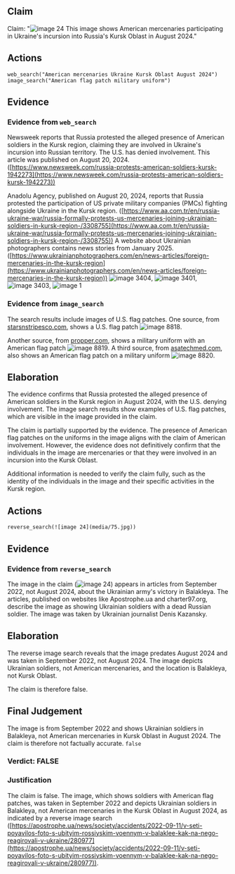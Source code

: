 ## Claim
Claim: "![image 24](media/75.jpg) This image shows American mercenaries participating in Ukraine's incursion into Russia's Kursk Oblast in August 2024."

## Actions
```
web_search("American mercenaries Ukraine Kursk Oblast August 2024")
image_search("American flag patch military uniform")
```

## Evidence
### Evidence from `web_search`
Newsweek reports that Russia protested the alleged presence of American soldiers in the Kursk region, claiming they are involved in Ukraine's incursion into Russian territory. The U.S. has denied involvement. This article was published on August 20, 2024. ([https://www.newsweek.com/russia-protests-american-soldiers-kursk-1942273](https://www.newsweek.com/russia-protests-american-soldiers-kursk-1942273))

Anadolu Agency, published on August 20, 2024, reports that Russia protested the participation of US private military companies (PMCs) fighting alongside Ukraine in the Kursk region. ([https://www.aa.com.tr/en/russia-ukraine-war/russia-formally-protests-us-mercenaries-joining-ukrainian-soldiers-in-kursk-region-/3308755](https://www.aa.com.tr/en/russia-ukraine-war/russia-formally-protests-us-mercenaries-joining-ukrainian-soldiers-in-kursk-region-/3308755)) A website about Ukrainian photographers contains news stories from January 2025. ([https://www.ukrainianphotographers.com/en/news-articles/foreign-mercenaries-in-the-kursk-region](https://www.ukrainianphotographers.com/en/news-articles/foreign-mercenaries-in-the-kursk-region))
![image 3404](media/2025-08-22_22-10-1755900652-609245.jpg), ![image 3401](media/2025-08-22_22-10-1755900648-897066.jpg), ![image 3403](media/2025-08-22_22-10-1755900651-766075.jpg), ![image 1](media/0.jpg)


### Evidence from `image_search`
The search results include images of U.S. flag patches. One source, from [starsnstripesco.com](https://starsnstripesco.com/products/copy-of-u-s-army-regulation-flag-patch-ocp?srsltid=AfmBOopc222egXRzsueUJYYrLIG9z4Cye0uR3e_ovnLIjk-SWrjTYPdb), shows a U.S. flag patch ![image 8818](media/2025-08-30_09-16-1756545415-463722.jpg).

Another source, from [propper.com](https://www.propper.com/usa-flag-reverse-patch.html?srsltid=AfmBOoodi2eBnTHkrQ-8Wre7x0lPv7ZlQETVFpxqk6fXFP9rsmwdAin8), shows a military uniform with an American flag patch ![image 8819](media/2025-08-30_09-16-1756545415-560798.jpg). A third source, from [asatechmed.com](https://www.asatechmed.com/products/6-pc-assorted-usa-tactical-american-flag-patch-100-embroidered-thin-blue-line-united-states-military-morale-patches-set-for-molle-hats-backpacks-tactical-vest-uniforms?srsltid=AfmBOop5F0TNGVoiOShv4sY6Y4jSUPZvCpKRJRhlYDJQVx96wIeTvf_y), also shows an American flag patch on a military uniform ![image 8820](media/2025-08-30_09-16-1756545415-665509.jpg).


## Elaboration
The evidence confirms that Russia protested the alleged presence of American soldiers in the Kursk region in August 2024, with the U.S. denying involvement. The image search results show examples of U.S. flag patches, which are visible in the image provided in the claim.

The claim is partially supported by the evidence. The presence of American flag patches on the uniforms in the image aligns with the claim of American involvement. However, the evidence does not definitively confirm that the individuals in the image are mercenaries or that they were involved in an incursion into the Kursk Oblast.

Additional information is needed to verify the claim fully, such as the identity of the individuals in the image and their specific activities in the Kursk region.


## Actions
```
reverse_search(![image 24](media/75.jpg))
```

## Evidence
### Evidence from `reverse_search`
The image in the claim (![image 24](media/75.jpg)) appears in articles from September 2022, not August 2024, about the Ukrainian army's victory in Balakleya. The articles, published on websites like Apostrophe.ua and charter97.org, describe the image as showing Ukrainian soldiers with a dead Russian soldier. The image was taken by Ukrainian journalist Denis Kazansky.


## Elaboration
The reverse image search reveals that the image predates August 2024 and was taken in September 2022, not August 2024. The image depicts Ukrainian soldiers, not American mercenaries, and the location is Balakleya, not Kursk Oblast.

The claim is therefore false.


## Final Judgement
The image is from September 2022 and shows Ukrainian soldiers in Balakleya, not American mercenaries in Kursk Oblast in August 2024. The claim is therefore not factually accurate. `false`

### Verdict: FALSE

### Justification
The claim is false. The image, which shows soldiers with American flag patches, was taken in September 2022 and depicts Ukrainian soldiers in Balakleya, not American mercenaries in the Kursk Oblast in August 2024, as indicated by a reverse image search ([https://apostrophe.ua/news/society/accidents/2022-09-11/v-seti-poyavilos-foto-s-ubityim-rossiyskim-voennym-v-balaklee-kak-na-nego-reagirovali-v-ukraine/280977](https://apostrophe.ua/news/society/accidents/2022-09-11/v-seti-poyavilos-foto-s-ubityim-rossiyskim-voennym-v-balaklee-kak-na-nego-reagirovali-v-ukraine/280977)).
